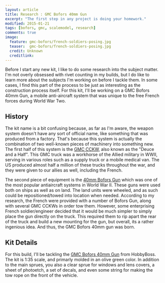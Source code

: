 ```yaml
---
layout: article
title: Research : GMC Bofors 40mm Gun 
excerpt: "The first step in any project is doing your homework."
modified: 2015-01-21
tags: [bofors, gmc, scalemodel, research]
comments: true
image:
  feature: gmc-bofors/french-soldiers-posing.jpg
  teaser:  gmc-bofors/french-soldiers-posing.jpg
  credit: Unknown
  creditlink: 
---
```

Before I start any new kit, I like to do some research into the subject matter.  I'm not overly obsessed with rivet counting  in my builds, but I do like to learn more about the subjects I'm working on before I tackle them.  In some cases, I find this part of the process to be just as interesting as the construction process itself.  For this kit, I'll be working on a GMC Bofors 40mm Gun, a mobile anti-aircraft system that was unique to the free French forces during World War Two.

## History

The kit name is a bit confusing because, as far as I'm aware, the weapon system doesn't have any sort of official name, like something that was produced from a factory.  That's because this system is actually the combination of two well-known pieces of machinery into something new.  The first half of this system is the [GMC CCKW](http://en.wikipedia.org/wiki/GMC_CCKW), also known as the "Deuce and a Half".  This GMC truck was a workhorse of the Allied military in WWII, serving in various roles such as a supply truck or a mobile medical van.  The US produced almost half a million of these trucks throughout the war, and they were given to our allies as well, including the French.

The second piece of equipment is the [40mm Bofors Gun](http://en.wikipedia.org/wiki/Bofors_40_mm_gun) which was one of the most popular antiaircraft systems in World War II.  These guns were used both on ships as well as on land.  The land units were wheeled, and as such could be repositioned/towed into location when needed.   According to my research, the French were provided with a number of Bofors Gun, along with several GMC CCKWs in order tow them.  However, some enterprising French soldier/engineer decided that it would be much simpler to simply place the gun directly on the truck.  This required them to rip apart the rear of the truck and build a new mounting for the gun, but overall, its a rather ingenious idea.  And thus, the GMC Bofors 40mm gun was born.     


## Kit Details

  For this build, I'll be tackling the [GMC Bofors 40mm Gun](https://www.scalemates.com/products/product.php?id=134606) from HobbyBoss.   The kit is 1:35 scale, and primarly molded in an olive green color.  In addition to the main sprues, you also a clear sprue for windows and lens covers, a sheet of photoetch, a set of decals, and even some string for making the tow rope on the front of the vehicle.
